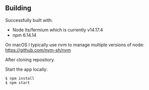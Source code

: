 

## Building

Successfully built with:

- Node lts/fermium which is currently v14.17.4
- npm 6.14.14

On macOS I typically use nvm to manage multiple versions of node: https://github.com/nvm-sh/nvm

After cloning repository.

Start the app locally:

```
$ npm install
$ npm start
```
